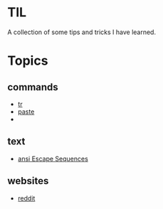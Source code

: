 # TIL
A collection of some tips and tricks I have learned.

# Topics
## commands
* [tr](topics/tr.md)
* [paste](topics/paste.md)
* 
## text
* [ansi Escape Sequences](topics/ansi_escape_sequences.md)

## websites
* [reddit](topics/reddit.md)

